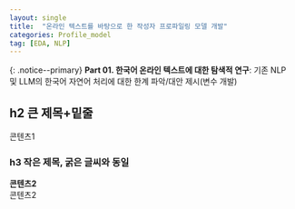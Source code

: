 ```yaml
---
layout: single
title:  "온라인 텍스트를 바탕으로 한 작성자 프로파일링 모델 개발"
categories: Profile_model
tag: [EDA, NLP]
---
```

{: .notice--primary} 
**Part 01. 한국어 온라인 텍스트에 대한 탐색적 연구**: 기존 NLP 및 LLM의 한국어 자연어 처리에 대한 한계 파악/대안 제시(변수 개발)<br>

## h2 큰 제목+밑줄
콘텐츠1

### h3 작은 제목, 굵은 글씨와 동일
**콘텐츠2**<br>
콘텐츠2
